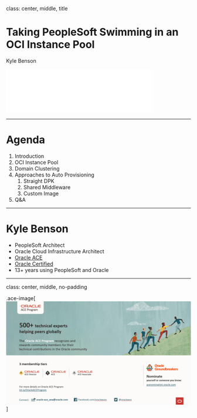 class: center, middle, title

# Taking PeopleSoft Swimming in an OCI Instance Pool

Kyle Benson

![psadmin.io](images/psadmin_io_white.png)

---

# Agenda

1. Introduction
1. OCI Instance Pool
1. Domain Clustering 
1. Approaches to Auto Provisioning
    1. Straight DPK
    1. Shared Middleware
    1. Custom Image
1. Q&A

---

# Kyle Benson

* PeopleSoft Architect
* Oracle Cloud Infrastructure Architect
* [Oracle ACE](https://psadmin.io/ace-kyle)
* [Oracle Certified](https://www.youracclaim.com/users/kyle-benson/badges)
* 13+ years using PeopleSoft and Oracle

---
class: center, middle, no-padding

.ace-image[![ACE Program](images/ace.png)]
